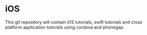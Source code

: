 iOS
===

This git repository will contain iOS tutorials, swift tutorials and cross platform application tutorials using cordova and phonegap.
